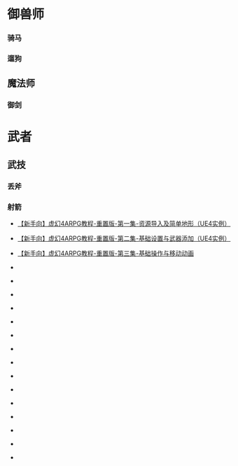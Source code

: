 # 御兽师
### 骑马

### 遛狗

## 魔法师

### 御剑

# 武者

## 武技

### 丢斧

### 射箭

* [【新手向】虚幻4ARPG教程-重置版-第一集-资源导入及简单地形（UE4实例）](https://www.bilibili.com/video/BV13J411k7JR)

* [【新手向】虚幻4ARPG教程-重置版-第二集-基础设置与武器添加（UE4实例）](https://www.bilibili.com/video/BV1nJ411674t)

* [【新手向】虚幻4ARPG教程-重置版-第三集-基础操作与移动动画](https://www.bilibili.com/video/BV1MJ411r7rn)

* []()

* []()

* []()

* []()

* []()

* []()

* []()

* []()

* []()

* []()

* []()

* []()

* []()

* []()

* []()
